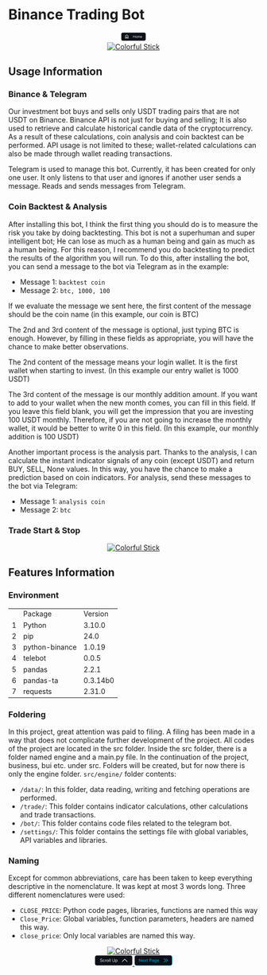 # Binance Trading Bot

<div style="text-align: center;">
  <a href="https://github.com/beydah/Binance-Trading-Bot">  
    <img src="https://raw.githubusercontent.com/beydah/asset/main/button/home_off.png" style="width: 10%;"  alt="<< Return to Home Page <<">
  </a>
</div>

<div style="text-align:center;">
    <a href="#binance-trading-bot">
        <img src="https://i.imgur.com/waxVImv.png" alt="Colorful Stick">
    </a>
</div>

## Usage Information

### Binance & Telegram

Our investment bot buys and sells only USDT trading pairs that are not USDT on Binance. Binance API is not just for buying and selling; It is also used to retrieve and calculate historical candle data of the cryptocurrency. As a result of these calculations, coin analysis and coin backtest can be performed. API usage is not limited to these; wallet-related calculations can also be made through wallet reading transactions.

Telegram is used to manage this bot. Currently, it has been created for only one user. It only listens to that user and ignores if another user sends a message. Reads and sends messages from Telegram.

### Coin Backtest & Analysis

After installing this bot, I think the first thing you should do is to measure the risk you take by doing backtesting. This bot is not a superhuman and super intelligent bot; He can lose as much as a human being and gain as much as a human being. For this reason, I recommend you do backtesting to predict the results of the algorithm you will run. To do this, after installing the bot, you can send a message to the bot via Telegram as in the example:

- Message 1: `backtest coin`
- Message 2: `btc, 1000, 100`

If we evaluate the message we sent here, the first content of the message should be the coin name (in this example, our coin is BTC)

The 2nd and 3rd content of the message is optional, just typing BTC is enough. However, by filling in these fields as appropriate, you will have the chance to make better observations.

The 2nd content of the message means your login wallet. It is the first wallet when starting to invest. (In this example our entry wallet is 1000 USDT)

The 3rd content of the message is our monthly addition amount. If you want to add to your wallet when the new month comes, you can fill in this field. If you leave this field blank, you will get the impression that you are investing 100 USDT monthly. Therefore, if you are not going to increase the monthly wallet, it would be better to write 0 in this field. (In this example, our monthly addition is 100 USDT)

Another important process is the analysis part. Thanks to the analysis, I can calculate the instant indicator signals of any coin (except USDT) and return BUY, SELL, None values. In this way, you have the chance to make a prediction based on coin indicators. For analysis, send these messages to the bot via Telegram:

- Message 1: `analysis coin`
- Message 2: `btc`

### Trade Start & Stop

<div style="text-align:center;">
    <a href="#binance-trading-bot">
        <img src="https://i.imgur.com/waxVImv.png" alt="Colorful Stick">
    </a>
</div>

## Features Information

### Environment

<table>
    <tr><td></td><td>Package</td><td>Version</td></tr>
    <tr><td>1</td><td>Python</td><td>3.10.0</td></tr>
    <tr><td>2</td><td>pip</td><td>24.0</td></tr>
    <tr><td>3</td><td>python-binance</td><td>1.0.19</td></tr>
    <tr><td>4</td><td>telebot</td><td>0.0.5</td></tr>
    <tr><td>5</td><td>pandas</td><td>2.2.1</td></tr>
    <tr><td>6</td><td>pandas-ta</td><td>0.3.14b0</td></tr>
    <tr><td>7</td><td>requests</td><td>2.31.0</td></tr>
</table>

### Foldering

In this project, great attention was paid to filing. A filing has been made in a way that does not complicate further development of the project. All codes of the project are located in the src folder. Inside the src folder, there is a folder named engine and a main.py file. In the continuation of the project, business, bui etc. under src. Folders will be created, but for now there is only the engine folder. `src/engine/` folder contents:

- `/data/`: In this folder, data reading, writing and fetching operations are performed.
- `/trade/`: This folder contains indicator calculations, other calculations and trade transactions.
- `/bot/`: This folder contains code files related to the telegram bot.
- `/settings/`: This folder contains the settings file with global variables, API variables and libraries.

### Naming

Except for common abbreviations, care has been taken to keep everything descriptive in the nomenclature. It was kept at most 3 words long. Three different nomenclatures were used:

- `CLOSE_PRICE`: Python code pages, libraries, functions are named this way
- `Close_Price`: Global variables, function parameters, headers are named this way.
- `close_price`: Only local variables are named this way.

<div style="text-align:center;">
    <a href="#binance-trading-bot">
        <img src="https://i.imgur.com/waxVImv.png" alt="Colorful Stick">
    </a>
</div>

<div style="text-align: center;">
    <a href="#binance-trading-bot">
        <img src="https://raw.githubusercontent.com/beydah/asset/main/button/scroll_off.png" style="width: 15%;"  alt="^ Scroll UP ^">
    </a>
    <a href="https://github.com/beydah/Binance-Trading-Bot/blob/main/documents/installation.md">
        <img src="https://raw.githubusercontent.com/beydah/asset/main/button/next_on.png" style="width: 15%;"  alt=">> Continue Reading >>">
    </a>
</div>
